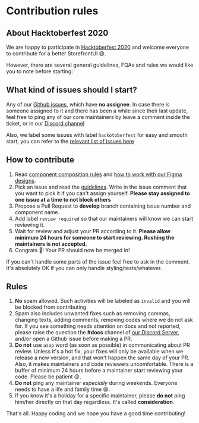 
# Contribution rules

## About Hacktoberfest 2020

We are happy to participate in [Hacktoberfest 2020](https://hacktoberfest.digitalocean.com/) and welcome everyone to contribute for a better StorefrontUI 😃. 

However, there are several general guidelines, FQAs and rules we would like you to note before starting:

## What kind of issues should I start?

Any of our [Github issues](https://github.com/DivanteLtd/storefront-ui/issues), which have **no assignee**. In case there is someone assigned to it and there has been a while since their last update, feel free to ping any of our core maintainers by leave a comment inside the ticket, or in our [Discord channel](https://discord.gg/GS8hqFS)

Also, we label some issues with label `hackotoberfest` for easy and smooth start, you can refer to the [relevant list of issues here](https://github.com/DivanteLtd/storefront-ui/issues?q=is%3Aissue+is%3Aopen+label%3Ahacktoberfest)

## How to contribute

1. Read [component composition rules](https://docs.storefrontui.io/?path=/story/introduction-contributing-guide-code-guidelines--page) and [how to work with our Figma designs](https://docs.storefrontui.io/?path=/story/introduction-design-principles--page).
2. Pick an issue and read the [guidelines](https://docs.storefrontui.io/?path=/story/introduction-contributing-guide-create-edit-component--page). Write in the issue comment that you want to pick it if you can't assign yourself. **Please stay assigned to one issue at a time to not block others**
3. Propose a Pull Request to **develop** branch containing issue number and component name.
4. Add label `review required` so that our maintainers will know we can start reviewing it.
5. Wait for review and adjust your PR according to it. **Please allow minimum 24 hours for someone to start reviewing. Rushing the maintainers is not accepted.**
6. Congrats 🎉! Your PR should now be merged in!

If you can't handle some parts of the issue feel free to ask in the comment. It's absolutely OK if you can only handle styling/tests/whatever. 

## Rules

1. **No** spam allowed. Such activities will be labeled as `invalid` and you will be blocked from contributing.
2. Spam also includes unwanted fixes such as removing commas, changing texts, adding comments, removing codes where we do not ask for. If you see something needs attention on docs and not reported, please raise the question the **#docs** channel of [our Discord Server](https://discord.gg/GS8hqFS), and/or open a Github issue before making a PR.
3. **Do not** use `asap` word (as soon as possible) in communicating about PR review. Unless it's a hot fix, your fixes will only be available when we release a new version, and that won't happen the same day of your PR. Also, it makes maintainers and code reviewers uncomfortable. There is a buffer of minimum 24 hours before a maintainer start reviewing your code. Please be patient 😉.
4. **Do not** ping any maintainer *especially* during weekends. Everyone needs to have a life and family time 😄.
5. If you know it's a holiday for a specific maintainer, please **do not** ping him/her directly on that day regardless. It's called **consideration**.

That's all. Happy coding and we hope you have a good time contributing!
